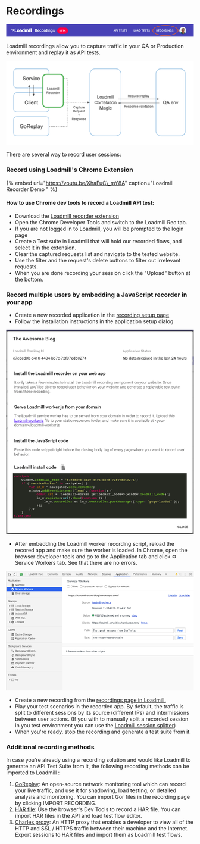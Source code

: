 # Recordings

![](../.gitbook/assets/image%20%288%29.png)

Loadmill recordings allow you to capture traffic in your QA or Production environment and replay it as API tests.

![](../.gitbook/assets/image%20%2819%29.png)

There are several way to record user sessions:

### Record using Loadmill's Chrome Extension

{% embed url="https://youtu.be/XhaFuC\_mY8A" caption="Loadmill Recorder Demo " %}

#### How to use Chrome dev tools to record a Loadmill API test:

* Download the [Loadmill recorder extension](https://chrome.google.com/webstore/detail/loadmill-recorder/gdkmnfehipofdefhpegbgkkocinlaofd)
* Open the Chrome Developer Tools and switch to the Loadmill Rec tab.
* If you are not logged in to Loadmill, you will be prompted to the login page
* Create a Test suite in Loadmill that will hold our recorded flows, and select it in the extension. 
* Clear the captured requests list and navigate to the tested website.
* Use the filter and the request's delete buttons to filter out irrelevant requests. 
* When you are done recording your session click the "Upload" button at the bottom.

### Record multiple users by embedding a JavaScript recorder in your app

* Create a new recorded application in the [recording setup page](https://www.loadmill.com/app/recordings/setup)
* Follow the installation instructions in the application setup dialog

![](../.gitbook/assets/image%20%2828%29.png)

* After embedding the Loadmill worker recording script, reload the recored app and make sure the worker is loaded. In Chrome, open the browser developer tools and go to the Application tab and click ⚙️ Service Workers tab. See that there are no errors.

![](../.gitbook/assets/image%20%289%29.png)

* Create a new recording from the [recordings page in Loadmill.](https://www.loadmill.com/app/recordings/my-recordings) 
* Play your test scenarios in the recorded app. By default, the traffic is split to different sessions by its source \(different IPs\) and intermissions between user actions. \(If you with to manually split a recorded session in you test environment you can use the [Loadmill session splitter](https://chrome.google.com/webstore/detail/loadmill-session-splitter/beknfelcpakgnojjfcdpjddhnckekhni)\)
* When you're ready, stop the recording and generate a test suite from it. 

### Additional recording methods 

In case you're already using a recording solution and would like Loadmill to generate an API Test Suite from it, the following recording methods can be imported to Loadmill :

1. [GoReplay](https://goreplay.org/): An open-source network monitoring tool which can record your live traffic, and use it for shadowing, load testing, or detailed analysis and monitoring. You can import Gor files in the recording page by clicking IMPORT RECORDING.
2. [HAR file](https://en.wikipedia.org/wiki/HAR_%28file_format%29): Use the browser's Dev Tools to record a HAR file. You can import HAR files in the API and load test flow editor.
3. [Charles proxy](https://www.charlesproxy.com/): An HTTP proxy that enables a developer to view all of the HTTP and SSL / HTTPS traffic between their machine and the Internet. Export sessions to HAR files and import them as Loadmill test flows.

